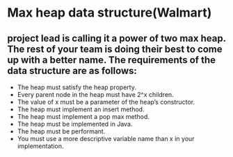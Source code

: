 # Max heap data structure(Walmart)

## project lead is calling it a power of two max heap. The rest of your team is doing their best to come up with a better name. The requirements of the data structure are as follows:

* The heap must satisfy the heap property.
* Every parent node in the heap must have 2^x children.
* The value of x must be a parameter of the heap’s constructor.
* The heap must implement an insert method.
* The heap must implement a pop max method.
* The heap must be implemented in Java.
* The heap must be performant.
* You must use a more descriptive variable name than x in your implementation.
